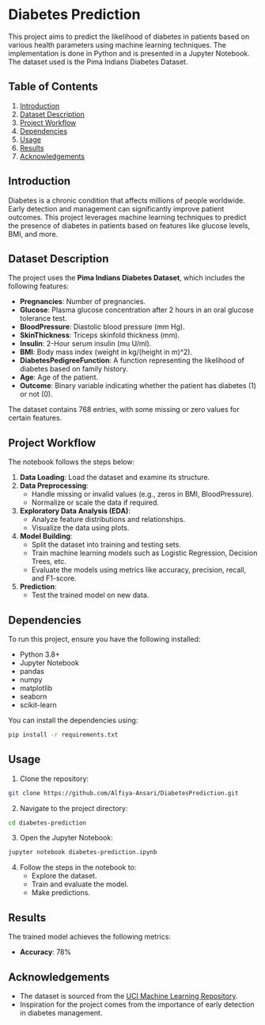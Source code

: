# Diabetes Prediction

This project aims to predict the likelihood of diabetes in patients based on various health parameters using machine learning techniques. The implementation is done in Python and is presented in a Jupyter Notebook. The dataset used is the Pima Indians Diabetes Dataset.

## Table of Contents

1. [Introduction](#introduction)
2. [Dataset Description](#dataset-description)
3. [Project Workflow](#project-workflow)
4. [Dependencies](#dependencies)
5. [Usage](#usage)
6. [Results](#results)
7. [Acknowledgements](#acknowledgements)

## Introduction

Diabetes is a chronic condition that affects millions of people worldwide. Early detection and management can significantly improve patient outcomes. This project leverages machine learning techniques to predict the presence of diabetes in patients based on features like glucose levels, BMI, and more.

## Dataset Description

The project uses the **Pima Indians Diabetes Dataset**, which includes the following features:

- **Pregnancies**: Number of pregnancies.
- **Glucose**: Plasma glucose concentration after 2 hours in an oral glucose tolerance test.
- **BloodPressure**: Diastolic blood pressure (mm Hg).
- **SkinThickness**: Triceps skinfold thickness (mm).
- **Insulin**: 2-Hour serum insulin (mu U/ml).
- **BMI**: Body mass index (weight in kg/(height in m)^2).
- **DiabetesPedigreeFunction**: A function representing the likelihood of diabetes based on family history.
- **Age**: Age of the patient.
- **Outcome**: Binary variable indicating whether the patient has diabetes (1) or not (0).

The dataset contains 768 entries, with some missing or zero values for certain features.

## Project Workflow

The notebook follows the steps below:

1. **Data Loading**: Load the dataset and examine its structure.
2. **Data Preprocessing**:
   - Handle missing or invalid values (e.g., zeros in BMI, BloodPressure).
   - Normalize or scale the data if required.
3. **Exploratory Data Analysis (EDA)**:
   - Analyze feature distributions and relationships.
   - Visualize the data using plots.
4. **Model Building**:
   - Split the dataset into training and testing sets.
   - Train machine learning models such as Logistic Regression, Decision Trees, etc.
   - Evaluate the models using metrics like accuracy, precision, recall, and F1-score.
5. **Prediction**:
   - Test the trained model on new data.

## Dependencies

To run this project, ensure you have the following installed:

- Python 3.8+
- Jupyter Notebook
- pandas
- numpy
- matplotlib
- seaborn
- scikit-learn

You can install the dependencies using:

```bash
pip install -r requirements.txt
```

## Usage

1. Clone the repository:

```bash
git clone https://github.com/Alfiya-Ansari/DiabetesPrediction.git
```

2. Navigate to the project directory:

```bash
cd diabetes-prediction
```

3. Open the Jupyter Notebook:

```bash
jupyter notebook diabetes-prediction.ipynb
```

4. Follow the steps in the notebook to:
   - Explore the dataset.
   - Train and evaluate the model.
   - Make predictions.

## Results

The trained model achieves the following metrics:

- **Accuracy**: 78%

## Acknowledgements

- The dataset is sourced from the [UCI Machine Learning Repository](https://archive.ics.uci.edu/ml/datasets/diabetes).
- Inspiration for the project comes from the importance of early detection in diabetes management.
